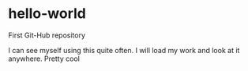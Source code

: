 # hello-world
First Git-Hub repository

I can see myself using this quite often. I will load my work and look at it anywhere. Pretty cool
